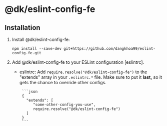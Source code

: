 # @dk/eslint-config-fe

## Installation

1.  Install @dk/eslint-config-fe:

    ```
    npm install --save-dev git+https://github.com/dangkhoa99/eslint-config-fe.git
    ```

2.  Add @dk/eslint-config-fe to your ESLint configuration [eslintrc].

    - eslintrc: Add `require.resolve("@dk/eslint-config-fe")` to the "extends" array in your `.eslintrc.*` file. Make sure to put it **last,** so it gets the chance to override other configs.

           ```json
           {
             "extends": [
                "some-other-config-you-use",
                require.resolve("@dk/eslint-config-fe")
             ]
           }
           ```
